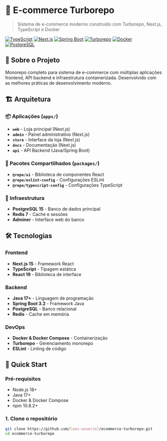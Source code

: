 # 🛒 E-commerce Turborepo

> Sistema de e-commerce moderno construído com Turborepo, Next.js, TypeScript e Docker

[![TypeScript](https://img.shields.io/badge/TypeScript-5.8.3-blue)](https://www.typescriptlang.org/)
[![Next.js](https://img.shields.io/badge/Next.js-15.4.2-black)](https://nextjs.org/)
[![Spring Boot](https://img.shields.io/badge/Spring%20Boot-3.2-green)](https://spring.io/projects/spring-boot)
[![Turborepo](https://img.shields.io/badge/Turborepo-2.5.5-red)](https://turbo.build/)
[![Docker](https://img.shields.io/badge/Docker-Compose-blue)](https://docs.docker.com/compose/)
[![PostgreSQL](https://img.shields.io/badge/PostgreSQL-15-blue)](https://www.postgresql.org/)

## 🚀 Sobre o Projeto

Monorepo completo para sistema de e-commerce com múltiplas aplicações frontend, API backend e infraestrutura containerizada. Desenvolvido com as melhores práticas de desenvolvimento moderno.

## 🏗️ Arquitetura

### 📦 Aplicações (`apps/`)
- **`web`** - Loja principal (Next.js)
- **`admin`** - Painel administrativo (Next.js)
- **`store`** - Interface da loja (Next.js)
- **`docs`** - Documentação (Next.js)
- **`api`** - API Backend (Java/Spring Boot)

### 🔧 Pacotes Compartilhados (`packages/`)
- **`@repo/ui`** - Biblioteca de componentes React
- **`@repo/eslint-config`** - Configurações ESLint
- **`@repo/typescript-config`** - Configurações TypeScript

### 🐳 Infraestrutura
- **PostgreSQL 15** - Banco de dados principal
- **Redis 7** - Cache e sessões
- **Adminer** - Interface web do banco

## 🛠️ Tecnologias

### Frontend
- **Next.js 15** - Framework React
- **TypeScript** - Tipagem estática
- **React 19** - Biblioteca de interface

### Backend
- **Java 17+** - Linguagem de programação
- **Spring Boot 3.2** - Framework Java
- **PostgreSQL** - Banco relacional
- **Redis** - Cache em memória

### DevOps
- **Docker & Docker Compose** - Containerização
- **Turborepo** - Gerenciamento monorepo
- **ESLint** - Linting de código

## 🚀 Quick Start

### Pré-requisitos
- Node.js 18+
- Java 17+
- Docker & Docker Compose
- npm 10.8.2+

### 1. Clone o repositório
```bash
git clone https://github.com/[seu-usuario]/ecommerce-turborepo.git
cd ecommerce-turborepo
